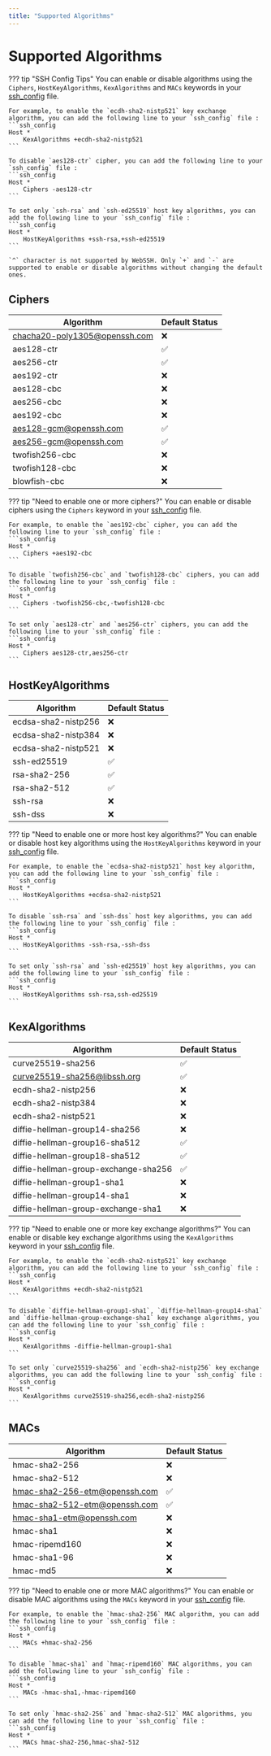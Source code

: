 ```yaml
---
title: "Supported Algorithms"
---
```


# Supported Algorithms
??? tip "SSH Config Tips"
    You can enable or disable algorithms using the `Ciphers`, `HostKeyAlgorithms`, `KexAlgorithms` and `MACs` keywords in your [ssh_config](/documentation/help/SSH/ssh-config-file/) file.

    For example, to enable the `ecdh-sha2-nistp521` key exchange algorithm, you can add the following line to your `ssh_config` file :
    ```ssh_config
    Host *
        KexAlgorithms +ecdh-sha2-nistp521
    ```

    To disable `aes128-ctr` cipher, you can add the following line to your `ssh_config` file :
    ```ssh_config
    Host *
        Ciphers -aes128-ctr
    ```

    To set only `ssh-rsa` and `ssh-ed25519` host key algorithms, you can add the following line to your `ssh_config` file :
    ```ssh_config
    Host *
        HostKeyAlgorithms +ssh-rsa,+ssh-ed25519
    ```
    
    `^` character is not supported by WebSSH. Only `+` and `-` are supported to enable or disable algorithms without changing the default ones.

## Ciphers
| Algorithm                        | Default Status |
|-----------------------------------|----------------|
| chacha20-poly1305@openssh.com     | ❌             |
| aes128-ctr                        | ✅             |
| aes256-ctr                        | ✅             |
| aes192-ctr                        | ❌             |
| aes128-cbc                        | ❌             |
| aes256-cbc                        | ❌             |
| aes192-cbc                        | ❌             |
| aes128-gcm@openssh.com            | ✅             |
| aes256-gcm@openssh.com            | ✅             |
| twofish256-cbc                    | ❌             |
| twofish128-cbc                    | ❌             |
| blowfish-cbc                      | ❌             |

??? tip "Need to enable one or more ciphers?"
    You can enable or disable ciphers using the `Ciphers` keyword in your [ssh_config](/documentation/help/SSH/ssh-config-file/) file.

    For example, to enable the `aes192-cbc` cipher, you can add the following line to your `ssh_config` file :
    ```ssh_config
    Host *
        Ciphers +aes192-cbc
    ```

    To disable `twofish256-cbc` and `twofish128-cbc` ciphers, you can add the following line to your `ssh_config` file :
    ```ssh_config
    Host *
        Ciphers -twofish256-cbc,-twofish128-cbc
    ```

    To set only `aes128-ctr` and `aes256-ctr` ciphers, you can add the following line to your `ssh_config` file :
    ```ssh_config
    Host *
        Ciphers aes128-ctr,aes256-ctr
    ```

## HostKeyAlgorithms
| Algorithm                        | Default Status |
|----------------------------------|----------------|
| ecdsa-sha2-nistp256              | ❌             |
| ecdsa-sha2-nistp384              | ❌             |
| ecdsa-sha2-nistp521              | ❌             |
| ssh-ed25519                      | ✅             |
| rsa-sha2-256                     | ✅             |
| rsa-sha2-512                     | ✅             |
| ssh-rsa                          | ❌             |
| ssh-dss                          | ❌             |

??? tip "Need to enable one or more host key algorithms?"
    You can enable or disable host key algorithms using the `HostKeyAlgorithms` keyword in your [ssh_config](/documentation/help/SSH/ssh-config-file/) file.

    For example, to enable the `ecdsa-sha2-nistp521` host key algorithm, you can add the following line to your `ssh_config` file :
    ```ssh_config
    Host *
        HostKeyAlgorithms +ecdsa-sha2-nistp521
    ```

    To disable `ssh-rsa` and `ssh-dss` host key algorithms, you can add the following line to your `ssh_config` file :
    ```ssh_config
    Host *
        HostKeyAlgorithms -ssh-rsa,-ssh-dss
    ```

    To set only `ssh-rsa` and `ssh-ed25519` host key algorithms, you can add the following line to your `ssh_config` file :
    ```ssh_config
    Host *
        HostKeyAlgorithms ssh-rsa,ssh-ed25519
    ```

## KexAlgorithms
| Algorithm                           | Default Status |
|-------------------------------------|----------------|
| curve25519-sha256                   | ✅             |
| curve25519-sha256@libssh.org        | ✅             |
| ecdh-sha2-nistp256                  | ❌             |
| ecdh-sha2-nistp384                  | ❌             |
| ecdh-sha2-nistp521                  | ❌             |
| diffie-hellman-group14-sha256       | ❌             |
| diffie-hellman-group16-sha512       | ✅             |
| diffie-hellman-group18-sha512       | ✅             |
| diffie-hellman-group-exchange-sha256| ✅             |
| diffie-hellman-group1-sha1          | ❌             |
| diffie-hellman-group14-sha1         | ❌             |
| diffie-hellman-group-exchange-sha1  | ❌             |

??? tip "Need to enable one or more key exchange algorithms?"
    You can enable or disable key exchange algorithms using the `KexAlgorithms` keyword in your [ssh_config](/documentation/help/SSH/ssh-config-file/) file.

    For example, to enable the `ecdh-sha2-nistp521` key exchange algorithm, you can add the following line to your `ssh_config` file :
    ```ssh_config
    Host *
        KexAlgorithms +ecdh-sha2-nistp521
    ```

    To disable `diffie-hellman-group1-sha1`, `diffie-hellman-group14-sha1` and `diffie-hellman-group-exchange-sha1` key exchange algorithms, you can add the following line to your `ssh_config` file :
    ```ssh_config
    Host *
        KexAlgorithms -diffie-hellman-group1-sha1
    ```

    To set only `curve25519-sha256` and `ecdh-sha2-nistp256` key exchange algorithms, you can add the following line to your `ssh_config` file :
    ```ssh_config
    Host *
        KexAlgorithms curve25519-sha256,ecdh-sha2-nistp256
    ```

## MACs
| Algorithm                        | Default Status |
|----------------------------------|----------------|
| hmac-sha2-256                    | ❌             |
| hmac-sha2-512                    | ❌             |
| hmac-sha2-256-etm@openssh.com     | ✅             |
| hmac-sha2-512-etm@openssh.com     | ✅             |
| hmac-sha1-etm@openssh.com         | ❌             |
| hmac-sha1                         | ❌             |
| hmac-ripemd160                    | ❌             |
| hmac-sha1-96                      | ❌             |
| hmac-md5                          | ❌             |

??? tip "Need to enable one or more MAC algorithms?"
    You can enable or disable MAC algorithms using the `MACs` keyword in your [ssh_config](/documentation/help/SSH/ssh-config-file/) file.

    For example, to enable the `hmac-sha2-256` MAC algorithm, you can add the following line to your `ssh_config` file :
    ```ssh_config
    Host *
        MACs +hmac-sha2-256
    ```

    To disable `hmac-sha1` and `hmac-ripemd160` MAC algorithms, you can add the following line to your `ssh_config` file :
    ```ssh_config
    Host *
        MACs -hmac-sha1,-hmac-ripemd160
    ```

    To set only `hmac-sha2-256` and `hmac-sha2-512` MAC algorithms, you can add the following line to your `ssh_config` file :
    ```ssh_config
    Host *
        MACs hmac-sha2-256,hmac-sha2-512
    ```
    
